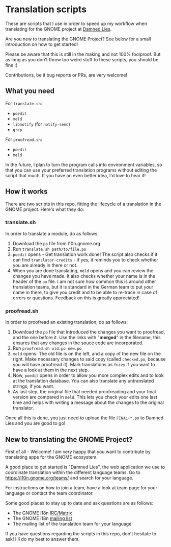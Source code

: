 # Translation scripts

These are scripts that I use in order to speed up my workflow when translating for the GNOME project at [Damned Lies](l10n.gnome.org).

Are you new to translating the GNOME Project? See below for a small introduction on how to get started!

Please be aware that this is still in the making and not 100% foolproof. But as long as you don't throw too weird stuff to these scripts, you should be fine ;)

Contributions, be it bug reports or PRs, are very welcome!

## What you need

For `translate.sh`:

- `poedit`
- `meld`
- `libnotify` (for `notify-send`)
- `grep`

For `proofread.sh`:

- `poedit`
- `meld`

In the future, I plan to turn the program calls into environment variables,
so that you can use your preferred translation programs without editing the script that much.
If you have an even better idea, I'd love to hear it!

## How it works

There are two scripts in this repo, fitting the lifecycle of a translation in the GNOME project. Here's what they do:

### translate.sh

In order to translate a module, do as follows:

1. Download the `po` file from l10n.gnome.org
2. Run `translate.sh path/to/file.po`
3. `poedit` opens - Get translation work done!
The script also checks if it can find `translator-credits` - if yes, it reminds you to check whether you are already in there or not.
4. When you are done translating, `meld` opens and you can review the changes you have made.
It also checks whether your name is in the header of the `po` file.
I am not sure how common this is around other translation teams, but it is standard in the German team to put your name in there,
to give you credit and to be able to re-trace in case of errors or questions.
Feedback on this is greatly appreciated!

### proofread.sh

In order to proofread an existing translation, do as follows:

1. Download the `po` file that introduced the changes you want to proofread, and the one before it.
Use the links with "**merged**" in the filename, this ensures that any changes in the souce code are incorporated.
2. Run `proofread.sh old.po new.po`
3. `meld` opens: The old file is on the left, and a copy of the new file on the right.
Make necessary changes to said copy (called `checked.po`, because you will have proofread it).
Mark translations as `fuzzy` if you want to have a look at them in the next step.
4. Now, `poedit` opens in order to allow you more complex edits and to look at the translation database.
You can also translate any untranslated strings, if you want.
5. As last step, the original file that needed proofreading and your final version are compared in `meld`.
This lets you check your edits one last time and helps with writing a message about the changes to the original translator.

Once all this is done, you just need to upload the file `FINAL-*.po` to Damned Lies and you are good to go!

## New to translating the GNOME Project?

First of all - Welcome! I am very happy that you want to contribute by translating apps for the GNOME ecosystem.

A good place to get started is "Damned Lies", the web application we use to coordinate translation within the different language teams.
Go to <https://l10n.gnome.org/teams/> and search for your language.

For instructions on how to join a team, have a look at team page for your language or contact the team coordinator.

Some good places to stay up to date and ask questions are as follows:

- The GNOME i18n [IRC/Matrix](https://wiki.gnome.org/GettingInTouch/IRC)
- The GNOME i18n [mailing list](https://mail.gnome.org/mailman/listinfo/gnome-i18n)
- The mailing list of the translation team for your language

If you have questions regarding the scripts in this repo, don't hesitate to ask! I'll do my best to answer them.
